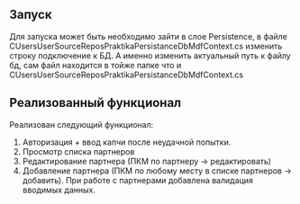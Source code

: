 ## Запуск
Для запуска может быть необходимо зайти в слое Persistence, в файле CUsersUserSourceReposPraktikaPersistanceDbMdfContext.cs изменить строку подключение к БД. А именно изменить актуальный путь к файлу бд, сам файл находится в тойже папке что и CUsersUserSourceReposPraktikaPersistanceDbMdfContext.cs
## Реализованный функционал
Реализован следующий функционал:
1. Авторизация + ввод капчи после неудачной попытки.
2. Просмотр списка партнеров
3. Редактирование партнера (ПКМ по партнеру -> редактировать)
4. Добавление партнера (ПКМ по любому месту в списке партнеров -> добавить).
При работе с партнерами добавлена валидация вводимых данных.
